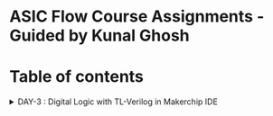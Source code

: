 # ASIC Flow Course Assignments - Guided by Kunal Ghosh
# Table of contents

<details>
<summary>DAY-3 : Digital Logic with TL-Verilog in Makerchip IDE</summary>
<br>

#### Task-1 : Logic Gates

![image](https://github.com/Pavan2280/RISC-V/assets/131603225/24cfbcd8-3ff2-4cae-b4fa-488e5c77af5c)

#### Task-2 : Makerchip platfrom

To use Makerchip IDE, you need to visit makerchip website at [http://makerchip.com/](http://makerchip.com/) and launch Makerchip IDE

To access a specific example, please follow these steps:
- Navigate to the 'Learn' section.
- Click on 'Examples.'

#### Task-3 : Combitional logic
#### Task-4 : Sequential logic 
#### Task-5 : Pipelined logic
#### Task-6 : State
#### Task-7 : Hierarchy
